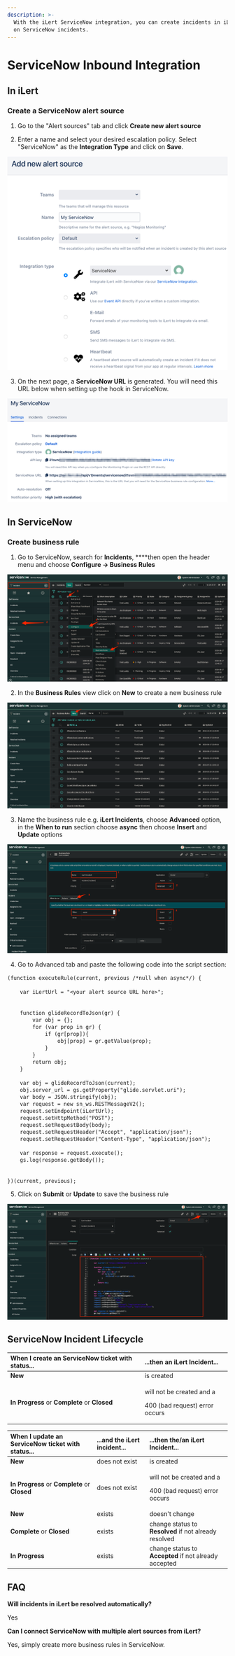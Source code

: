 ```yaml
---
description: >-
  With the iLert ServiceNow integration, you can create incidents in iLert based
  on ServiceNow incidents.
---
```


# ServiceNow Inbound Integration

## In iLert <a id="in-ilert"></a>

### Create a ServiceNow alert source <a id="create-alert-source"></a>

1. Go to the "Alert sources" tab and click **Create new alert source**

2. Enter a name and select your desired escalation policy. Select "ServiceNow" as the **Integration Type** and click on **Save**.

![](../../.gitbook/assets/screenshot_09_02_21__07_51.png)

3. On the next page, a **ServiceNow URL** is generated. You will need this URL below when setting up the hook in ServiceNow.

![](../../.gitbook/assets/screenshot_09_02_21__07_52.png)

## In ServiceNow <a id="in-topdesk"></a>

### Create business rule <a id="create-action-sequences"></a>

1. Go to ServiceNow, search for **Incidents**, ****then open the header menu and choose **Configure -&gt; Business Rules**

![](../../.gitbook/assets/screenshot_08_02_21__22_40.png)

2. In the **Business Rules** view click on **New** to create a new business rule

![](../../.gitbook/assets/screenshot_08_02_21__22_42.png)

3. Name the business rule e.g. **iLert Incidents**, choose **Advanced** option, in the **When to run** section choose **async** then choose **Insert** and **Update** options

![](../../.gitbook/assets/screenshot_08_02_21__22_43.png)

4. Go to Advanced tab and paste the following code into the script section:

```text
(function executeRule(current, previous /*null when async*/) {

	var iLertUrl = "<your alert source URL here>";
	
	
	function glideRecordToJson(gr) {
		var obj = {};
		for (var prop in gr) {
			if (gr[prop]){
				obj[prop] = gr.getValue(prop);
			}
		}
		return obj;
	}

	var obj = glideRecordToJson(current);
	obj.server_url = gs.getProperty("glide.servlet.uri");
	var body = JSON.stringify(obj);
	var request = new sn_ws.RESTMessageV2();
	request.setEndpoint(iLertUrl);
	request.setHttpMethod("POST");
	request.setRequestBody(body);
	request.setRequestHeader("Accept", "application/json");
	request.setRequestHeader("Content-Type", "application/json");
	
	var response = request.execute();
	gs.log(response.getBody());
	

})(current, previous);
```

5. Click on **Submit** or **Update** to save the business rule

![](../../.gitbook/assets/screenshot_08_02_21__22_46.png)

## ServiceNow Incident Lifecycle <a id="faq"></a>

<table>
  <thead>
    <tr>
      <th style="text-align:left">When I create an ServiceNow ticket with status...</th>
      <th style="text-align:left">...then an iLert Incident...</th>
    </tr>
  </thead>
  <tbody>
    <tr>
      <td style="text-align:left"><b>New</b>
      </td>
      <td style="text-align:left">is created</td>
    </tr>
    <tr>
      <td style="text-align:left"><b>In Progress </b>or <b>Complete</b> or <b>Closed</b>
      </td>
      <td style="text-align:left">
        <p>will not be created and a</p>
        <p>400 (bad request) error occurs</p>
      </td>
    </tr>
  </tbody>
</table>



<table>
  <thead>
    <tr>
      <th style="text-align:left">When I update an ServiceNow ticket with status...</th>
      <th style="text-align:left">...and the<b> </b>iLert incident...</th>
      <th style="text-align:left">...then the/an iLert Incident...</th>
    </tr>
  </thead>
  <tbody>
    <tr>
      <td style="text-align:left"><b>New</b>
      </td>
      <td style="text-align:left">does not exist</td>
      <td style="text-align:left">is created</td>
    </tr>
    <tr>
      <td style="text-align:left"><b>In Progress </b>or <b>Complete</b> or <b>Closed</b>
      </td>
      <td style="text-align:left">does not exist</td>
      <td style="text-align:left">
        <p>will not be created and a</p>
        <p>400 (bad request) error occurs</p>
      </td>
    </tr>
    <tr>
      <td style="text-align:left"><b>New</b>
      </td>
      <td style="text-align:left">exists</td>
      <td style="text-align:left">doesn&apos;t change</td>
    </tr>
    <tr>
      <td style="text-align:left"><b>Complete</b> or <b>Closed</b>
      </td>
      <td style="text-align:left">exists</td>
      <td style="text-align:left">change status to <b>Resolved</b> if not already resolved</td>
    </tr>
    <tr>
      <td style="text-align:left"><b>In Progress</b>
      </td>
      <td style="text-align:left">exists</td>
      <td style="text-align:left">change status to <b>Accepted</b> if not already accepted</td>
    </tr>
  </tbody>
</table>

## FAQ <a id="faq"></a>

**Will incidents in iLert be resolved automatically?**

Yes

**Can I connect ServiceNow with multiple alert sources from iLert?**

Yes, simply create more business rules in ServiceNow.

